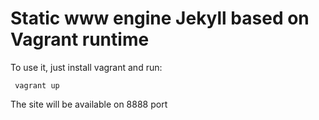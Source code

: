 # Static www engine Jekyll based on Vagrant runtime

To use it, just install vagrant and run:

     vagrant up

The site will be available on 8888 port

